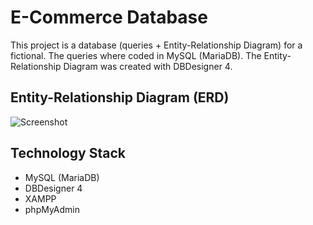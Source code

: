 # E-Commerce Database

This project is a  database (queries + Entity-Relationship Diagram) for a fictional. The queries where coded in MySQL (MariaDB). The Entity-Relationship Diagram was created with DBDesigner 4.

## Entity-Relationship Diagram (ERD)

![Screenshot](E-commerce_Database_Entity-Relationship_Diagram_Image)

## Technology Stack

+ MySQL (MariaDB)
+ DBDesigner 4
+ XAMPP
+ phpMyAdmin

